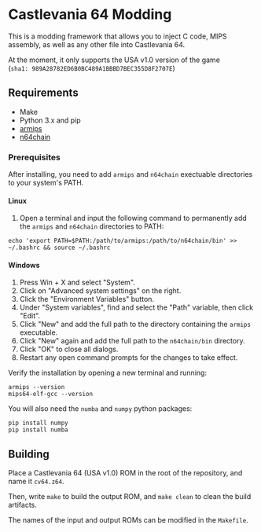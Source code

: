 # Castlevania 64 Modding

This is a modding framework that allows you to inject C code, MIPS assembly, as well as any other file into Castlevania 64.

At the moment, it only supports the USA v1.0 version of the game</br>
(`sha1: 989A28782ED6B0BC489A1BBBD7BEC355D8F2707E`)

## Requirements
* Make
* Python 3.x and pip
* [armips](https://github.com/Kingcom/armips)
* [n64chain](https://github.com/tj90241/n64chain)

### Prerequisites
After installing, you need to add `armips` and `n64chain` exectuable directories to your system's PATH.

#### Linux
1. Open a terminal and input the following command to permanently add the `armips` and `n64chain` directories to PATH:
```
echo 'export PATH=$PATH:/path/to/armips:/path/to/n64chain/bin' >> ~/.bashrc && source ~/.bashrc
```

#### Windows

1. Press Win + X and select "System".
2. Click on "Advanced system settings" on the right.
3. Click the "Environment Variables" button.
4. Under "System variables", find and select the "Path" variable, then click "Edit".
5. Click "New" and add the full path to the directory containing the `armips` executable.
6. Click "New" again and add the full path to the `n64chain/bin` directory.
7. Click "OK" to close all dialogs.
8. Restart any open command prompts for the changes to take effect.

Verify the installation by opening a new terminal and running:

```
armips --version
mips64-elf-gcc --version
```

You will also need the `numba` and `numpy` python packages:
```
pip install numpy
pip install numba
```

## Building
Place a Castlevania 64 (USA v1.0) ROM in the root of the repository, and name it `cv64.z64`.

Then, write `make` to build the output ROM, and `make clean` to clean the build artifacts.

The names of the input and output ROMs can be modified in the `Makefile`.
